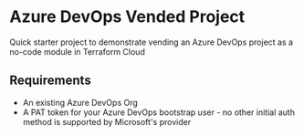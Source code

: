 # Azure DevOps Vended Project

Quick starter project to demonstrate vending an Azure DevOps project as a no-code module in Terraform Cloud

## Requirements

* An existing Azure DevOps Org
* A PAT token for your Azure DevOps bootstrap user - no other initial auth method is supported by Microsoft's provider